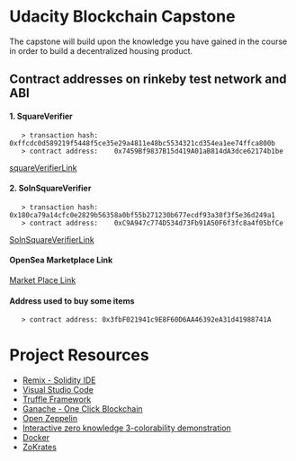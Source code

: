 # Udacity Blockchain Capstone

The capstone will build upon the knowledge you have gained in the course in order to build a decentralized housing product. 

## Contract addresses on rinkeby test network and ABI
#### 1. SquareVerifier 
```
   > transaction hash:    0xffcdc0d589219f5448f5ce35e29a4811e48bc5534321cd354ea1ee74ffca800b
   > contract address:    0x7459Bf9837B15d419A01aB814dA3dce62174b1be
```
[squareVerifierLink](https://rinkeby.etherscan.io/address/0x7459Bf9837B15d419A01aB814dA3dce62174b1be)
#### 2. SolnSquareVerifier
```
   > transaction hash:    0x180ca79a14cfc0e2829b56358a0bf55b271230b677ecdf93a30f3f5e36d249a1
   > contract address:    0xC9A947c774D534d73Fb91A50F6f3fc8a4f05bfCe
```
[SolnSquareVerifierLink](https://rinkeby.etherscan.io/address/0xC9A947c774D534d73Fb91A50F6f3fc8a4f05bfCe)

#### OpenSea Marketplace Link
[Market Place Link](https://testnets.opensea.io/collection/real-estate-marketplace-sqqlhl1dkg)

#### Address used to buy some items
```
   > contract address: 0x3fbF021941c9E8F60D6AA46392eA31d41988741A

```
# Project Resources

* [Remix - Solidity IDE](https://remix.ethereum.org/)
* [Visual Studio Code](https://code.visualstudio.com/)
* [Truffle Framework](https://truffleframework.com/)
* [Ganache - One Click Blockchain](https://truffleframework.com/ganache)
* [Open Zeppelin ](https://openzeppelin.org/)
* [Interactive zero knowledge 3-colorability demonstration](http://web.mit.edu/~ezyang/Public/graph/svg.html)
* [Docker](https://docs.docker.com/install/)
* [ZoKrates](https://github.com/Zokrates/ZoKrates)
